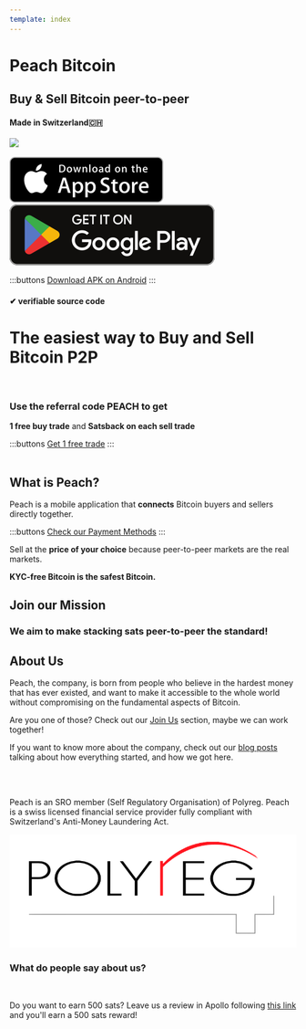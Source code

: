 ```yaml
---
template: index
---
```

<!--[teaser]-->
# Peach Bitcoin
## Buy & Sell Bitcoin <span>peer-to-peer</span>
#### Made in Switzerland🇨🇭


<div class="inner-wrap">

![](/img/phones.png)

<div>
  <div class="md:flex items-end">
    <a href="https://testflight.apple.com/join/wfSPFEWG"><img class="h-180px md:h-90px" src="/img/home/download-on-the-app-store.svg" alt="Download on the Apple Store"></a>
    <a class="md:ml-4" href="https://play.google.com/store/apps/details?id=com.peachbitcoin.peach.mainnet"><img class="h-180px md:h-90px" src="/img/home/get-it-on-google-play.svg" alt="Get it on Google Play"></a>
  </div>

  :::buttons
  [Download APK on Android](/apk/)
  :::

</div>

</div>

#### ✔ verifiable source code

<!--[top]-->
# The easiest way to Buy and Sell Bitcoin P2P
<br>

### Use the referral code PEACH to get

**1 free buy trade** and **Satsback on each sell trade**

:::buttons
[Get 1 free trade](https://peachbitcoin.com/referral/?code=PEACH)
:::
<br><br>
## What is Peach?

Peach is a mobile application that **connects** Bitcoin buyers and sellers directly together.

:::buttons
[Check our Payment Methods](/how-it-works/#available-payment-methods)
:::

Sell at the **price of your choice** because peer-to-peer markets are the real markets.

**KYC-free Bitcoin is the safest Bitcoin.**

<!--[mission]-->
## Join our Mission

### We aim to make stacking sats peer-to-peer the standard!

<!--[about]-->
## About Us

Peach, the company, is born from people who believe in the hardest money that has ever existed, and want to make it accessible to the whole world without compromising on the fundamental aspects of Bitcoin.

Are you one of those? Check out our [Join Us](/join-us/) section, maybe we can work together!

If you want to know more about the company, check out our [blog posts](/blog/) talking about how everything started, and how we got here.

<br><br>

Peach is an SRO member (Self Regulatory Organisation) of Polyreg. Peach is a swiss licensed financial service provider fully compliant with Switzerland's Anti-Money Laundering Act.

<div class="flex justify-center"><div class="w-1/2">

  ![](/img/home/polyreg.png)

</div></div>

### What do people say about us?
<br>
<div id="ap-widget-container" class="ap-widget-container" prod_code="peach" show ="top" bg_color="#FFFFFF" review_bg_color = "#FFFFFF" text_color = "#000000"></div>

Do you want to earn 500 sats? Leave us a review in Apollo following [this link](https://heyapollo.com/invite-review?prod=peach) and you'll earn a 500 sats reward!